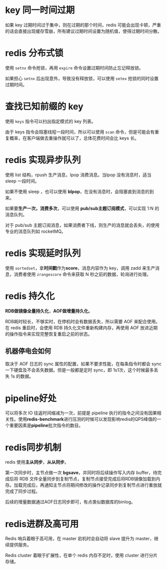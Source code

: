 # key 同一时间过期

如果 key 过期时间过于集中，则在过期的那个时间，redis 可能会出现卡顿，严重的话会直接出现缓存雪崩，所有建议过期时间设置为随机值，使得过期时间分散。

# redis 分布式锁

使用 `setnx` 命令抢锁，再用 `expire` 命令设置过期时间防止忘记释放锁。

如果担心 `setnx` 后出现意外，导致没有释放锁，可以使用 `setex` 抢锁的同时设置过期时间。

# 查找已知前缀的 key

使用 `keys` 指令可以扫出指定模式的 key 列表。

由于 keys 指令会阻塞线程一段时间，所以可以使用 `scan` 命令，但是可能会有重复概率，在客户端做去重操作就可以了，总体花费时间会比 keys 长。

# redis 实现异步队列

使用 list 结构，rpush 生产消息，lpop 消费消息。当lpop 没有消息时，适当 sleep 一段时间。

如果不使用 sleep ，也可以使用 **blpop**，在没有消息时，会阻塞直到消息的到来。 

如果要**生产一次，消费多次**，可以使用 **pub/sub主题订阅模式**，可以实现 1:N 的消息队列。

对于 pub/sub 主题订阅消息，如果消费者下线，则生产的消息就会丢失，的使用专业的消息队列如 rocketMQ。

# redis 实现延时队列

使用 `sortedset`，拿**时间戳**作为**score**，消息内容作为 key，调用 zadd 来生产消息，消费者使用 `zrangescore` 命令来获取 N 秒之前的数据，轮询进行处理。

# redis 持久化

**RDB做镜像全量持久化**，**AOF做增量持久化**。

RDB耗时较长，不够实时，在停机时会有数据丢失，所以需要 AOF 来配合使用。在 redis 重启时，会使用 RDB 持久化文件重新构建内存，再使用 AOF 放进近期的操作指令来实现完整恢复重启之前的状态。

## 机器停电会如何

取决于 AOF 日志的 sync 属性的配置，如果不要求性能，在每条指令时都会 sync 一下硬盘及不会丢失数据。但是一般都是定时 sync，即 1s1次，这个时候最多丢失 1s 的数据。

# pipeline好处

可以将多次 IO 往返时间缩减为一次，前提是 pipeline 执行的指令之间没有因果相关性。使用**redis-benchmark**进行压测的时候可以发现影响redis的QPS峰值的一个重要因素是**pipeline**批次指令的数目。

# redis同步机制

redis 使用**主从同步**，**从从同步**。

第一次同步时，主节点做一次 **bgsave**，并同时将后续操作写入内存 buffer，待完成后将 RDB 文件全量同步到复制节点，复制节点接受完成后将RDB镜像加载到内存。加载完成后，再通知主节点将期间修改的操作记录同步到复制节点进行重放就完成了同步过程。

后续的增量数据通过AOF日志同步即可，有点类似数据库的binlog。

# redis进群及高可用

Redis 哨兵着眼于高可用，在 master 宕机时会自动将 slave 提升为 master，继续提供服务。

Redis cluster 着眼于扩展性，在单个 redis 内存不足时，使用 cluster 进行分片存储。